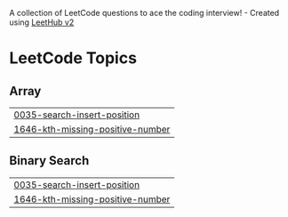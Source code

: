 A collection of LeetCode questions to ace the coding interview! - Created using [LeetHub v2](https://github.com/arunbhardwaj/LeetHub-2.0)
<!---LeetCode Topics Start-->
# LeetCode Topics
## Array
|  |
| ------- |
| [0035-search-insert-position](https://github.com/yashgarg004/ADSA-Questions/tree/master/0035-search-insert-position) |
| [1646-kth-missing-positive-number](https://github.com/yashgarg004/ADSA-Questions/tree/master/1646-kth-missing-positive-number) |
## Binary Search
|  |
| ------- |
| [0035-search-insert-position](https://github.com/yashgarg004/ADSA-Questions/tree/master/0035-search-insert-position) |
| [1646-kth-missing-positive-number](https://github.com/yashgarg004/ADSA-Questions/tree/master/1646-kth-missing-positive-number) |
<!---LeetCode Topics End-->